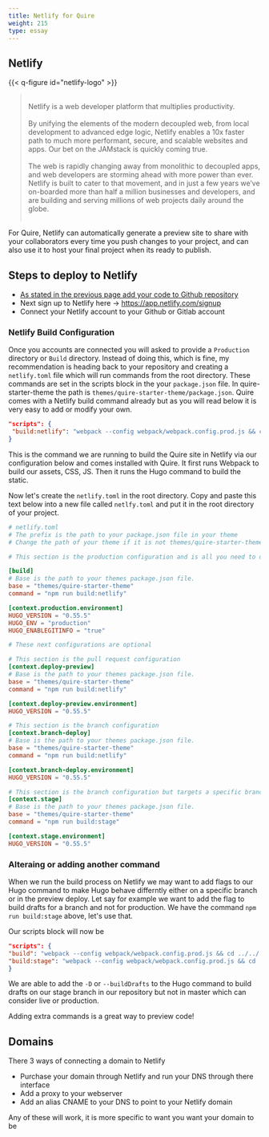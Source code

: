 ```yaml
---
title: Netlify for Quire
weight: 215
type: essay
---
```


## Netlify

{{< q-figure id="netlify-logo" >}}

> <br/> Netlify is a web developer platform that multiplies productivity. <br/> <br/> By unifying the elements of the modern decoupled web, from local development to advanced edge logic, Netlify enables a 10x faster path to much more performant, secure, and scalable websites and apps. Our bet on the JAMstack is quickly coming true. <br/> <br/>The web is rapidly changing away from monolithic to decoupled apps, and web developers are storming ahead with more power than ever. Netlify is built to cater to that movement, and in just a few years we’ve on-boarded more than half a million businesses and developers, and are building and serving millions of web projects daily around the globe.<br/> <br/>

For Quire, Netlify can automatically generate a preview site to share with your collaborators every time you push changes to your project, and can also use it to host your final project when its ready to publish.

## Steps to deploy to Netlify

- [As stated in the previous page add your code to Github repository](/guide/github/)
- Next sign up to Netlify here -> https://app.netlify.com/signup
- Connect your Netlify account to your Github or Gitlab account


### Netlify Build Configuration

Once you accounts are connected you will asked to provide a `Production` directory or `Build` directory. Instead of doing this, which is fine, my recommendation is heading back to your repository and creating a `netlify.toml` file which will run commands from the root directory. These commands are set in the scripts block in the your `package.json` file.  In quire-starter-theme the path is `themes/quire-starter-theme/package.json`. Quire comes with a Netlify build command already but as you will read below it is very easy to add or modify your own.

```json
"scripts": {
 "build:netlify": "webpack --config webpack/webpack.config.prod.js && cd ../../ && hugo --minify --config config.yml,config/site.yml"
}
```

This is the command we are running to build the Quire site in Netlify via our configuration below and comes installed with Quire. It first runs Webpack to build our assets, CSS, JS. Then it runs the Hugo command to build the static.

Now let's create the `netlify.toml` in the root directory. Copy and paste this text below into a new file called `netlfy.toml` and put it in the root directory of your project.

```toml
# netlify.toml
# The prefix is the path to your package.json file in your theme
# Change the path of your theme if it is not themes/quire-starter-theme.

# This section is the production configuration and is all you need to deploy

[build]
# Base is the path to your themes package.json file.
base = "themes/quire-starter-theme"
command = "npm run build:netlify"

[context.production.environment]
HUGO_VERSION = "0.55.5"
HUGO_ENV = "production"
HUGO_ENABLEGITINFO = "true"

# These next configurations are optional

# This section is the pull request configuration
[context.deploy-preview]
# Base is the path to your themes package.json file.
base = "themes/quire-starter-theme"
command = "npm run build:netlify"

[context.deploy-preview.environment]
HUGO_VERSION = "0.55.5"

# This section is the branch configuration
[context.branch-deploy]
# Base is the path to your themes package.json file.
base = "themes/quire-starter-theme"
command = "npm run build:netlify"

[context.branch-deploy.environment]
HUGO_VERSION = "0.55.5"

# This section is the branch configuration but targets a specific branch and also runs a different command
[context.stage]
# Base is the path to your themes package.json file.
base = "themes/quire-starter-theme"
command = "npm run build:stage"

[context.stage.environment]
HUGO_VERSION = "0.55.5"
```

### Alteraing or adding another command

When we run the build process on Netlify we may want to add flags to our Hugo command to make Hugo behave differntly either on a specific branch or in the preview deploy.
Let say for example we want to add the flag to build drafts for a branch and not for production.
We have the command `npm run build:stage` above, let's use that.

Our scripts block will now be

```json
"scripts": {
"build": "webpack --config webpack/webpack.config.prod.js && cd ../../ && hugo --minify --config config.yml,config/site.yml",
"build:stage": "webpack --config webpack/webpack.config.prod.js && cd ../../ && hugo --minify -D"
}
```

We are able to add the `-D` or `--buildDrafts` to the Hugo command to build drafts on our stage branch in our repository but not in master which can consider live or production.

Adding extra commands is a great way to preview code!

## Domains

There 3 ways of connecting a domain to Netlify

- Purchase your domain through Netlify and run your DNS through there interface
- Add a proxy to your webserver
- Add an alias CNAME to your DNS to point to your Netlify domain

Any of these will work, it is more specific to want you want your domain to be
